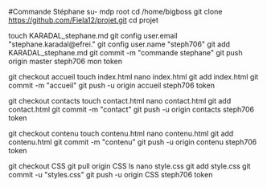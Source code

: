 #Commande Stéphane
su-
mdp root
cd /home/bigboss
git clone https://github.com/Fiela12/projet.git
cd projet

touch KARADAL_stephane.md
git config user.email "stephane.karadal@efrei."
git config user.name "steph706"
git add KARADAL_stephane.md
git commit -m "commande stephane"
git push origin master
  steph706
  mon token

git checkout accueil
touch index.html
nano index.html
git add index.html
git commit -m "accueil"
git push -u origin accueil
	steph706
	token

git checkout contacts
touch contact.html
nano contact.html
git add contact.html
git commit -m "contact"
git push -u  origin contacts
	steph706
	token

git checkout contenu
touch contenu.html
nano contenu.html
git add contenu.html
git commit -m "contenu"
git push -u origin contenu
	steph706
	token

git checkout CSS
git pull origin CSS
ls
nano style.css
git add style.css
git commit -u "styles.css"
git push -u origin CSS
	steph706
	token

